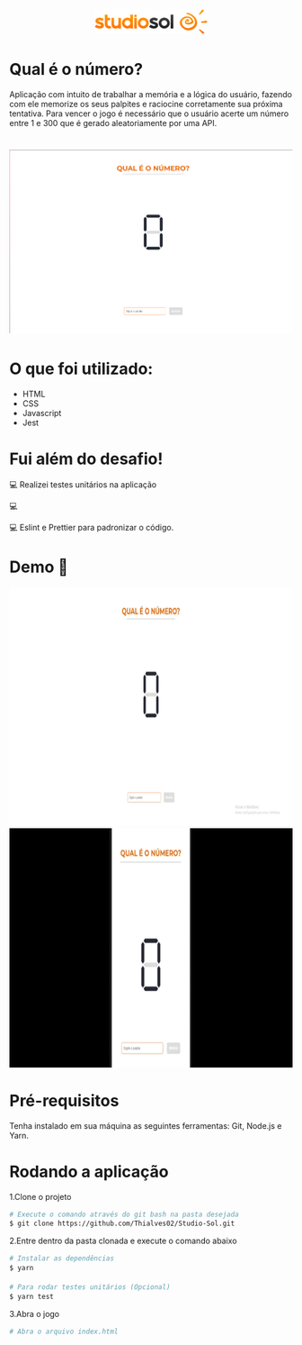 <h1 align="center">
    <img alt="Be Mobile" src="./assets/img/github/logo.png" width="200px" />
</h1>

# Qual é o número?

Aplicação com intuito de trabalhar a memória e a lógica do usuário, fazendo com ele memorize os seus palpites e raciocine corretamente sua próxima tentativa. Para vencer o jogo é necessário que o usuário acerte um número entre 1 e 300 que é gerado aleatoriamente por uma API.

<h1 align="center">
    <img alt="Be Mobile" src="./assets/img/github/app.png" width="600px" />
</h1>

# O que foi utilizado:

<ul>
<li>HTML</li>
<li>CSS</li>
<li>Javascript</li>
<li>Jest</li>
</ul>

# Fui além do desafio!

💻 Realizei testes unitários na aplicação

💻 

💻 Eslint e Prettier para padronizar o código.

# Demo 📸

<div align="center" >
  <img src="./assets/img/github/desktop.gif" alt="demo-web" height="425">
  <img src="./assets/img/github/mobile.gif" alt="demo-mobile" height="425">
</div>

# Pré-requisitos

Tenha instalado em sua máquina as seguintes ferramentas: Git, Node.js e Yarn.

# Rodando a aplicação

1.Clone o projeto

```bash
# Execute o comando através do git bash na pasta desejada
$ git clone https://github.com/Thialves02/Studio-Sol.git
```

2.Entre dentro da pasta clonada e execute o comando abaixo

```bash
# Instalar as dependências
$ yarn

# Para rodar testes unitários (Opcional)
$ yarn test
```

3.Abra o jogo

```bash
# Abra o arquivo index.html
```
